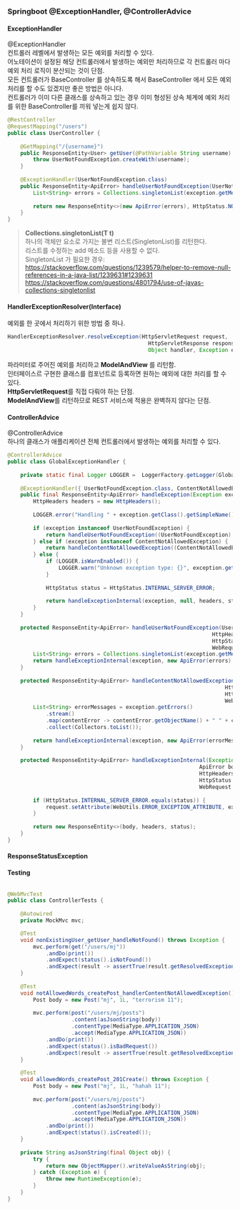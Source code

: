 ### Springboot @ExceptionHandler, @ControllerAdvice

#### ExceptionHandler  

@ExceptionHandler  
컨트롤러 레벨에서 발생하는 모든 예외를 처리할 수 있다.  
어노테이션이 설정된 해당 컨트롤러에서 발생하는 예외만 처리하므로 각 컨트롤러 마다 예외 처리 로직이 분산되는 것이 단점.  
모든 컨트롤러가 BaseController 를 상속하도록 해서 BaseController 에서 모든 예외 처리를 할 수도 있겠지만 좋은 방법은 아니다.  
컨트롤러가 이미 다른 클래스를 상속하고 있는 경우 이미 형성된 상속 체계에 예외 처리를 위한 BaseController를 끼워 넣는게 쉽지 않다.  


```java
@RestController
@RequestMapping("/users")
public class UserController {
    
    @GetMapping("/{username}")
    public ResponseEntity<User> getUser(@PathVariable String username) throws UserNotFoundException {
        throw UserNotFoundException.createWith(username);    
    }
    
    @ExceptionHandler(UserNotFoundException.class)
    public ResponseEntity<ApiError> handleUserNotFoundException(UserNotFoundException exception) {
        List<String> errors = Collections.singletonList(exception.getMessage());
        
        return new ResponseEntity<>(new ApiError(errors), HttpStatus.NOT_FOUND);
    }
}
```

> **Collections.singletonList(T t)**  
하나의 객체만 요소로 가지는 불변 리스트(SingletonList)를 리턴한다.  
리스트를 수정하는 add 메소드 등을 사용할 수 없다.  
SingletonList 가 필요한 경우: <https://stackoverflow.com/questions/1239579/helper-to-remove-null-references-in-a-java-list/1239631#1239631>  
<https://stackoverflow.com/questions/4801794/use-of-javas-collections-singletonlist>  

#### HandlerExceptionResolver(Interface)
예외를 한 곳에서 처리하기 위한 방법 중 하나.  

```java
HandlerExceptionResolver.resolveException(HttpServletRequest request, 
                                            HttpServletResponse response, 
                                            Object handler, Exception ex)
```
                                        
파라미터로 주어진 예외를 처리하고 **ModelAndView** 를 리턴함.  
인터페이스르 구현한 클래스를 컴포넌트로 등록하면 원하는 예외에 대한 처리를 할 수 있다.  
**HttpServletRequest**를 직접 다뤄야 하는 단점.  
**ModelAndView**를 리턴하므로 REST 서비스에 적용은 완벽하지 않다는 단점.  

#### ControllerAdvice  

@ControllerAdvice  
하나의 클래스가 애플리케이션 전체 컨트롤러에서 발생하는 예외를 처리할 수 있다.  

```java
@ControllerAdvice
public class GlobalExceptionHandler {
    
    private static final Logger LOGGER =  LoggerFactory.getLogger(GlobalExceptionHandler.class);
    
    @ExceptionHandler({ UserNotFoundException.class, ContentNotAllowedException.class })
    public final ResponseEntity<ApiError> handleException(Exception exception, WebRequest request) {
        HttpHeaders headers = new HttpHeaders();
        
        LOGGER.error("Handling " + exception.getClass().getSimpleName() + " due to " + exception.getMessage());
        
        if (exception instanceof UserNotFoundException) {
            return handleUserNotFoundException((UserNotFoundException) exception, new HttpHeaders(), HttpStatus.NOT_FOUND, request);
        } else if (exception instanceof ContentNotAllowedException) {
            return handleContentNotAllowedException((ContentNotAllowedException) exception, new HttpHeaders(), HttpStatus.BAD_REQUEST, request);
        } else {
            if (LOGGER.isWarnEnabled()) {
                LOGGER.warn("Unknown exception type: {}", exception.getClass().getName());
            }
            
            HttpStatus status = HttpStatus.INTERNAL_SERVER_ERROR;
            
            return handleExceptionInternal(exception, null, headers, status, request);
        }
    }
    
    protected ResponseEntity<ApiError> handleUserNotFoundException(UserNotFoundException exception,
                                                                HttpHeaders headers,
                                                                HttpStatus status,
                                                                WebRequest request) {
        List<String> errors = Collections.singletonList(exception.getMessage());
        return handleExceptionInternal(exception, new ApiError(errors), headers, status, request);
    }
    
    protected ResponseEntity<ApiError> handleContentNotAllowedException(ContentNotAllowedException exception,
                                                                    HttpHeaders headers,
                                                                    HttpStatus status,
                                                                    WebRequest request) {
        List<String> errorMessages = exception.getErrors()
            .stream()
            .map(contentError -> contentError.getObjectName() + " " + contentError.getDefaultMessage())
            .collect(Collectors.toList());
            
        return handleExceptionInternal(exception, new ApiError(errorMessages), headers, status, request);
    }
    
    protected ResponseEntity<ApiError> handleExceptionInternal(Exception exception,
                                                            ApiError body,
                                                            HttpHeaders headers,
                                                            HttpStatus status,
                                                            WebRequest request) {
                                                                
        if (HttpStatus.INTERNAL_SERVER_ERROR.equals(status)) {
            request.setAttribute(WebUtils.ERROR_EXCEPTION_ATTRIBUTE, exception, WebRequest.SCOPE_REQUEST);
        }
        
        return new ResponseEntity<>(body, headers, status);
    }
}

```

#### ResponseStatusException

#### Testing

```java

@WebMvcTest
public class ControllerTests {
    
    @Autowired
    private MockMvc mvc;

    @Test
    void nonExistingUser_getUser_handleNotFound() throws Exception {
        mvc.perform(get("/users/mj"))
            .andDo(print())
            .andExpect(status().isNotFound())
            .andExpect(result -> assertTrue(result.getResolvedException() instanceof UserNotFoundException));
    }
    
    @Test
    void notAllowedWords_createPost_handlerContentNotAllowedException() throws Exception {
        Post body = new Post("mj", 1L, "terrorism 11");
        
        mvc.perform(post("/users/mj/posts")
                    .content(asJsonString(body))
                    .contentType(MediaType.APPLICATION_JSON)
                    .accept(MediaType.APPLICATION_JSON))
            .andDo(print())
            .andExpect(status().isBadRequest())
            .andExpect(result -> assertTrue(result.getResolvedException() instanceof ContentNotAllowedException));
    }
    
    @Test
    void allowedWords_createPost_201Create() throws Exception {
        Post body = new Post("mj", 1L, "hahah 11");
        
        mvc.perform(post("/users/mj/posts")
                    .content(asJsonString(body))
                    .contentType(MediaType.APPLICATION_JSON)
                    .accept(MediaType.APPLICATION_JSON))
            .andDo(print())
            .andExpect(status().isCreated());
    }
    
    private String asJsonString(final Object obj) {
        try {
            return new ObjectMapper().writeValueAsString(obj);
        } catch (Exception e) {
            throw new RuntimeException(e);
        }
    }
}
```